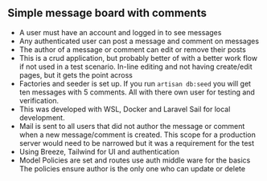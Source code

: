 ## Simple message board with comments

* A user must have an account and logged in to see messages
* Any authenticated user can post a message and comment on messages
* The author of a message or comment can edit or remove their posts
* This is a crud application, but probably better of with a better work flow if not used in a test scenario. In-line editing and not having create/edit pages, but it gets the point across
* Factories and seeder is set up. If you run ```artisan db:seed``` you will get ten messages with 5 comments. All with there own user for testing and verification.
* This was developed with WSL, Docker and Laravel Sail for local development.
* Mail is sent to all users that did not author the message or comment when a new message/comment is created. This scope for a production server would need to be narrowed but it was a requirement for the test
* Using Breeze, Tailwind for UI and authentication
* Model Policies are set and routes use auth middle ware for the basics The policies ensure author is the only one who can update or delete


